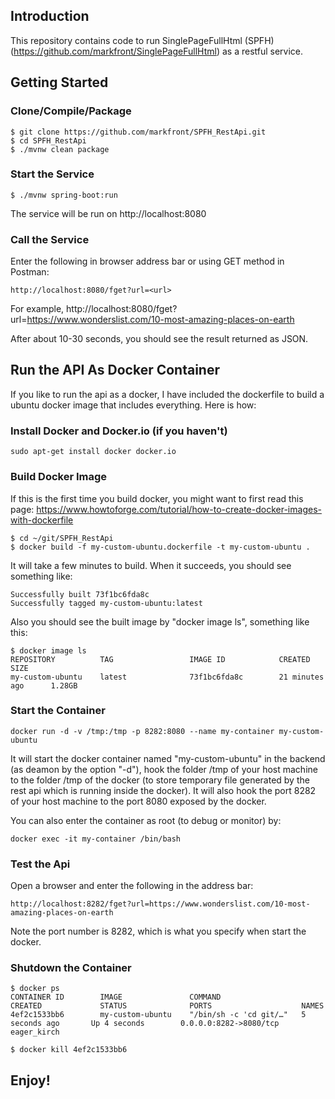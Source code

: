 ## Introduction

This repository contains code to run SinglePageFullHtml (SPFH) (https://github.com/markfront/SinglePageFullHtml) as a restful service.

## Getting Started

### Clone/Compile/Package
```
$ git clone https://github.com/markfront/SPFH_RestApi.git
$ cd SPFH_RestApi
$ ./mvnw clean package
```

### Start the Service

```
$ ./mvnw spring-boot:run
```

The service will be run on http://localhost:8080

### Call the Service

Enter the following in browser address bar or using GET method in Postman:
```
http://localhost:8080/fget?url=<url>
```

For example, http://localhost:8080/fget?url=https://www.wonderslist.com/10-most-amazing-places-on-earth

After about 10-30 seconds, you should see the result returned as JSON.


## Run the API As Docker Container

If you like to run the api as a docker, I have included the dockerfile to build a ubuntu docker image that includes everything. Here is how:

### Install Docker and Docker.io (if you haven't)

```
sudo apt-get install docker docker.io
```

### Build Docker Image
If this is the first time you build docker, you might want to first read this page: https://www.howtoforge.com/tutorial/how-to-create-docker-images-with-dockerfile

```
$ cd ~/git/SPFH_RestApi
$ docker build -f my-custom-ubuntu.dockerfile -t my-custom-ubuntu .
```
It will take a few minutes to build. When it succeeds, you should see something like:
```
Successfully built 73f1bc6fda8c
Successfully tagged my-custom-ubuntu:latest
```
Also you should see the built image by "docker image ls", something like this:
```
$ docker image ls
REPOSITORY          TAG                 IMAGE ID            CREATED             SIZE
my-custom-ubuntu    latest              73f1bc6fda8c        21 minutes ago      1.28GB
```

### Start the Container

```
docker run -d -v /tmp:/tmp -p 8282:8080 --name my-container my-custom-ubuntu
```
It will start the docker container named "my-custom-ubuntu" in the backend (as deamon by the option "-d"), hook the folder /tmp of your host machine to the folder /tmp of the docker (to store temporary file generated by the rest api which is running inside the docker). It will also hook the port 8282 of your host machine to the port 8080 exposed by the docker.

You can also enter the container as root (to debug or monitor) by:
```
docker exec -it my-container /bin/bash
```

### Test the Api

Open a browser and enter the following in the address bar:
```
http://localhost:8282/fget?url=https://www.wonderslist.com/10-most-amazing-places-on-earth
```
Note the port number is 8282, which is what you specify when start the docker.

### Shutdown the Container

```
$ docker ps
CONTAINER ID        IMAGE               COMMAND                  CREATED             STATUS              PORTS                    NAMES
4ef2c1533bb6        my-custom-ubuntu    "/bin/sh -c 'cd git/…"   5 seconds ago       Up 4 seconds        0.0.0.0:8282->8080/tcp   eager_kirch

$ docker kill 4ef2c1533bb6
```

## Enjoy!
